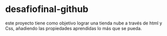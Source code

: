 # desafiofinal-github
este proyecto tiene como objetivo lograr una tienda nube a través de html y Css, añadiendo las propiedades aprendidas lo más que se pueda. 
